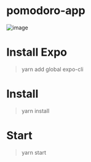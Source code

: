 # pomodoro-app

![image](https://user-images.githubusercontent.com/38230930/86922419-fa339000-c102-11ea-84c7-24be5cbf9c7e.png)

# Install Expo

> yarn add global expo-cli 

# Install

> yarn install

# Start

> yarn start

